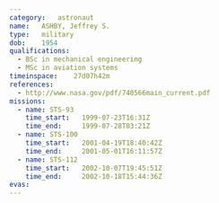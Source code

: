 ```yaml
---
category:	astronaut
name:	ASHBY, Jeffrey S.
type:	military
dob:	1954
qualifications:
  - BSc in mechanical engineering
  - MSc in aviation systems
timeinspace:	27d07h42m
references:
  - http://www.nasa.gov/pdf/740566main_current.pdf
missions:
  - name: STS-93
    time_start:   1999-07-23T16:31Z
    time_end:     1999-07-28T03:21Z
  - name: STS-100
    time_start:   2001-04-19T18:40:42Z
    time_end:     2001-05-01T16:11:57Z
  - name: STS-112
    time_start:   2002-10-07T19:45:51Z
    time_end:     2002-10-18T15:44:36Z
evas:
---
```

